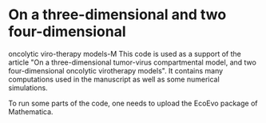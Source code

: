 # On a three-dimensional and two four-dimensional
oncolytic viro-therapy models-M
This code is used as a support of the article "On a three-dimensional tumor-virus compartmental model, and two four-dimensional oncolytic virotherapy models". It contains many computations used in the manuscript as well as some numerical simulations. 

To run some parts of the code, one needs to upload the EcoEvo package of Mathematica.
